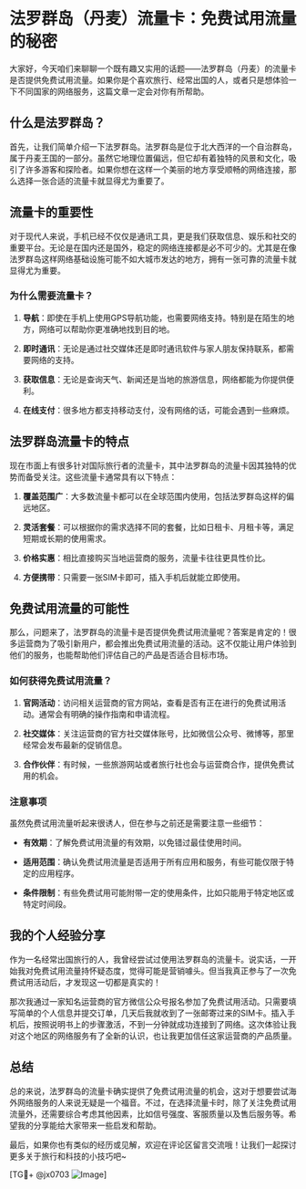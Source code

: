 # 法罗群岛（丹麦）流量卡：免费试用流量的秘密

大家好，今天咱们来聊聊一个既有趣又实用的话题——法罗群岛（丹麦）的流量卡是否提供免费试用流量。如果你是个喜欢旅行、经常出国的人，或者只是想体验一下不同国家的网络服务，这篇文章一定会对你有所帮助。

## 什么是法罗群岛？

首先，让我们简单介绍一下法罗群岛。法罗群岛是位于北大西洋的一个自治群岛，属于丹麦王国的一部分。虽然它地理位置偏远，但它却有着独特的风景和文化，吸引了许多游客和探险者。如果你想在这样一个美丽的地方享受顺畅的网络连接，那么选择一张合适的流量卡就显得尤为重要了。

## 流量卡的重要性

对于现代人来说，手机已经不仅仅是通讯工具，更是我们获取信息、娱乐和社交的重要平台。无论是在国内还是国外，稳定的网络连接都是必不可少的。尤其是在像法罗群岛这样网络基础设施可能不如大城市发达的地方，拥有一张可靠的流量卡就显得尤为重要。

### 为什么需要流量卡？

1. **导航**：即使在手机上使用GPS导航功能，也需要网络支持。特别是在陌生的地方，网络可以帮助你更准确地找到目的地。
   
2. **即时通讯**：无论是通过社交媒体还是即时通讯软件与家人朋友保持联系，都需要网络的支持。

3. **获取信息**：无论是查询天气、新闻还是当地的旅游信息，网络都能为你提供便利。

4. **在线支付**：很多地方都支持移动支付，没有网络的话，可能会遇到一些麻烦。

## 法罗群岛流量卡的特点

现在市面上有很多针对国际旅行者的流量卡，其中法罗群岛的流量卡因其独特的优势而备受关注。这些流量卡通常具有以下特点：

1. **覆盖范围广**：大多数流量卡都可以在全球范围内使用，包括法罗群岛这样的偏远地区。

2. **灵活套餐**：可以根据你的需求选择不同的套餐，比如日租卡、月租卡等，满足短期或长期的使用需求。

3. **价格实惠**：相比直接购买当地运营商的服务，流量卡往往更具性价比。

4. **方便携带**：只需要一张SIM卡即可，插入手机后就能立即使用。

## 免费试用流量的可能性

那么，问题来了，法罗群岛的流量卡是否提供免费试用流量呢？答案是肯定的！很多运营商为了吸引新用户，都会推出免费试用流量的活动。这不仅能让用户体验到他们的服务，也能帮助他们评估自己的产品是否适合目标市场。

### 如何获得免费试用流量？

1. **官网活动**：访问相关运营商的官方网站，查看是否有正在进行的免费试用活动。通常会有明确的操作指南和申请流程。

2. **社交媒体**：关注运营商的官方社交媒体账号，比如微信公众号、微博等，那里经常会发布最新的促销信息。

3. **合作伙伴**：有时候，一些旅游网站或者旅行社也会与运营商合作，提供免费试用的机会。

### 注意事项

虽然免费试用流量听起来很诱人，但在参与之前还是需要注意一些细节：

- **有效期**：了解免费试用流量的有效期，以免错过最佳使用时间。
  
- **适用范围**：确认免费试用流量是否适用于所有应用和服务，有些可能仅限于特定的应用程序。

- **条件限制**：有些免费试用可能附带一定的使用条件，比如只能用于特定地区或特定时间段。

## 我的个人经验分享

作为一名经常出国旅行的人，我曾经尝试过使用法罗群岛的流量卡。说实话，一开始我对免费试用流量持怀疑态度，觉得可能是营销噱头。但当我真正参与了一次免费试用活动后，才发现这一切都是真实的！

那次我通过一家知名运营商的官方微信公众号报名参加了免费试用活动。只需要填写简单的个人信息并提交订单，几天后我就收到了一张邮寄过来的SIM卡。插入手机后，按照说明书上的步骤激活，不到一分钟就成功连接到了网络。这次体验让我对这个地区的网络服务有了全新的认识，也让我更加信任这家运营商的产品质量。

## 总结

总的来说，法罗群岛的流量卡确实提供了免费试用流量的机会，这对于想要尝试海外网络服务的人来说无疑是一个福音。不过，在选择流量卡时，除了关注免费试用流量外，还需要综合考虑其他因素，比如信号强度、客服质量以及售后服务等。希望我的分享能给大家带来一些启发和帮助。

最后，如果你也有类似的经历或见解，欢迎在评论区留言交流哦！让我们一起探讨更多关于旅行和科技的小技巧吧~

[TG💪+ @jx0703 ![Image](https://github.com/user-attachments/assets/dbca1d08-cadb-493c-b0ec-ad6f7a83f270)]